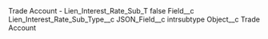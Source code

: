 <?xml version="1.0" encoding="UTF-8"?>
<CustomMetadata xmlns="http://soap.sforce.com/2006/04/metadata" xmlns:xsi="http://www.w3.org/2001/XMLSchema-instance" xmlns:xsd="http://www.w3.org/2001/XMLSchema">
    <label>Trade Account - Lien_Interest_Rate_Sub_T</label>
    <protected>false</protected>
    <values>
        <field>Field__c</field>
        <value xsi:type="xsd:string">Lien_Interest_Rate_Sub_Type__c</value>
    </values>
    <values>
        <field>JSON_Field__c</field>
        <value xsi:type="xsd:string">intrsubtype</value>
    </values>
    <values>
        <field>Object__c</field>
        <value xsi:type="xsd:string">Trade Account</value>
    </values>
</CustomMetadata>
